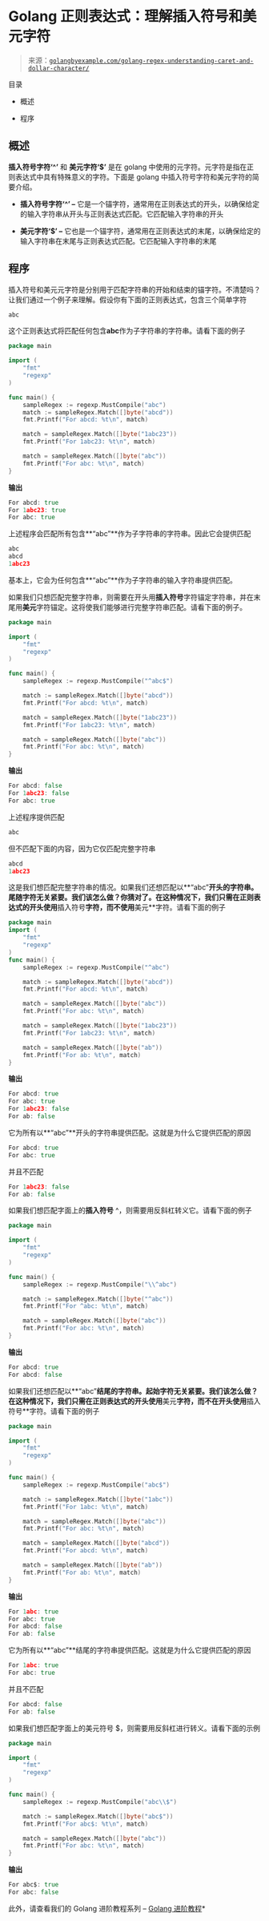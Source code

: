 <!--yml

类别：未分类

日期：2024-10-13 06:36:52

-->

# Golang 正则表达式：理解插入符号和美元字符

> 来源：[`golangbyexample.com/golang-regex-understanding-caret-and-dollar-character/`](https://golangbyexample.com/golang-regex-understanding-caret-and-dollar-character/)

目录

+   概述

+   程序

## **概述**

**插入符号字符‘^’** 和 **美元字符‘$’** 是在 golang 中使用的元字符。元字符是指在正则表达式中具有特殊意义的字符。下面是 golang 中插入符号字符和美元字符的简要介绍。

+   **插入符号字符‘^’ –** 它是一个锚字符，通常用在正则表达式的开头，以确保给定的输入字符串从开头与正则表达式匹配。它匹配输入字符串的开头

+   **美元字符‘$’ –** 它也是一个锚字符，通常用在正则表达式的末尾，以确保给定的输入字符串在末尾与正则表达式匹配。它匹配输入字符串的末尾

## **程序**

插入符号和美元元字符是分别用于匹配字符串的开始和结束的锚字符。不清楚吗？让我们通过一个例子来理解。假设你有下面的正则表达式，包含三个简单字符

```go
abc
```

这个正则表达式将匹配任何包含**abc**作为子字符串的字符串。请看下面的例子

```go
package main

import (
    "fmt"
    "regexp"
)

func main() {
    sampleRegex := regexp.MustCompile("abc")
    match := sampleRegex.Match([]byte("abcd"))
    fmt.Printf("For abcd: %t\n", match)

    match = sampleRegex.Match([]byte("1abc23"))
    fmt.Printf("For 1abc23: %t\n", match)

    match = sampleRegex.Match([]byte("abc"))
    fmt.Printf("For abc: %t\n", match)
}
```

**输出**

```go
For abcd: true
For 1abc23: true
For abc: true
```

上述程序会匹配所有包含**“abc”**作为子字符串的字符串。因此它会提供匹配

```go
abc
abcd
1abc23
```

基本上，它会为任何包含**“abc”**作为子字符串的输入字符串提供匹配。

如果我们只想匹配完整字符串，则需要在开头用**插入符号**字符锚定字符串，并在末尾用**美元**字符锚定。这将使我们能够进行完整字符串匹配。请看下面的例子。

```go
package main

import (
    "fmt"
    "regexp"
)

func main() {
    sampleRegex := regexp.MustCompile("^abc$")

    match := sampleRegex.Match([]byte("abcd"))
    fmt.Printf("For abcd: %t\n", match)

    match = sampleRegex.Match([]byte("1abc23"))
    fmt.Printf("For 1abc23: %t\n", match)

    match = sampleRegex.Match([]byte("abc"))
    fmt.Printf("For abc: %t\n", match)
}
```

**输出**

```go
For abcd: false
For 1abc23: false
For abc: true
```

上述程序提供匹配

```go
abc
```

但不匹配下面的内容，因为它仅匹配完整字符串

```go
abcd
1abc23
```

这是我们想匹配完整字符串的情况。如果我们还想匹配以**“abc”**开头的字符串。尾随字符无关紧要。我们该怎么做？你猜对了。在这种情况下，我们只需在正则表达式的开头使用**插入符号**字符，而不使用**美元**字符。请看下面的例子

```go
package main
import (
    "fmt"
    "regexp"
)
func main() {
    sampleRegex := regexp.MustCompile("^abc")

    match := sampleRegex.Match([]byte("abcd"))
    fmt.Printf("For abcd: %t\n", match)

    match = sampleRegex.Match([]byte("abc"))
    fmt.Printf("For abc: %t\n", match)

    match = sampleRegex.Match([]byte("1abc23"))
    fmt.Printf("For 1abc23: %t\n", match)

    match = sampleRegex.Match([]byte("ab"))
    fmt.Printf("For ab: %t\n", match)
}
```

**输出**

```go
For abcd: true
For abc: true
For 1abc23: false
For ab: false
```

它为所有以**“abc”**开头的字符串提供匹配。这就是为什么它提供匹配的原因

```go
For abcd: true
For abc: true
```

并且不匹配

```go
For 1abc23: false
For ab: false
```

如果我们想匹配字面上的**插入符号** ^，则需要用反斜杠转义它。请看下面的例子

```go
package main

import (
	"fmt"
	"regexp"
)

func main() {
	sampleRegex := regexp.MustCompile("\\^abc")

	match := sampleRegex.Match([]byte("^abc"))
	fmt.Printf("For ^abc: %t\n", match)

	match = sampleRegex.Match([]byte("abc"))
	fmt.Printf("For abc: %t\n", match)
}
```

**输出**

```go
For abcd: true
For abcd: false
```

如果我们还想匹配以**“abc”**结尾的字符串。起始字符无关紧要。我们该怎么做？在这种情况下，我们只需在正则表达式的开头使用**美元**字符，而不在开头使用**插入符号**字符。请看下面的例子

```go
package main

import (
	"fmt"
	"regexp"
)

func main() {
	sampleRegex := regexp.MustCompile("abc$")

	match := sampleRegex.Match([]byte("1abc"))
	fmt.Printf("For 1abc: %t\n", match)

	match = sampleRegex.Match([]byte("abc"))
	fmt.Printf("For abc: %t\n", match)

	match = sampleRegex.Match([]byte("abcd"))
	fmt.Printf("For abcd: %t\n", match)

	match = sampleRegex.Match([]byte("ab"))
	fmt.Printf("For ab: %t\n", match)
}
```

**输出**

```go
For 1abc: true
For abc: true
For abcd: false
For ab: false
```

它为所有以**“abc”**结尾的字符串提供匹配。这就是为什么它提供匹配的原因

```go
For 1abc: true
For abc: true
```

并且不匹配

```go
For abcd: false
For ab: false
```

如果我们想匹配字面上的美元符号 $，则需要用反斜杠进行转义。请看下面的示例

```go
package main

import (
	"fmt"
	"regexp"
)

func main() {
	sampleRegex := regexp.MustCompile("abc\\$")

	match := sampleRegex.Match([]byte("abc$"))
	fmt.Printf("For abc$: %t\n", match)

	match = sampleRegex.Match([]byte("abc"))
	fmt.Printf("For abc: %t\n", match)
}
```

**输出**

```go
For abc$: true
For abc: false
```

此外，请查看我们的 Golang 进阶教程系列 – [Golang 进阶教程](https://golangbyexample.com/golang-comprehensive-tutorial/)*
